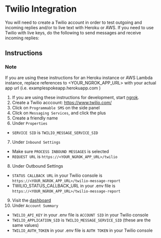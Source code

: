 # Twilio Integration

You will need to create a Twilio account in order to test outgoing and incoming replies and/or to live text with Heroku or AWS. If you need to use Twilio with live keys, do the following to send messages and receive incoming replies:


## Instructions

### Note
If you are using these instructions for an Heroku instance or AWS Lambda instance, replace references to <YOUR_NGROK_APP_URL> with your actual app url (i.e. examplespokeapp.herokuapp.com )

1. If you are using these instructions for development, start [ngrok](https://ngrok.com/docs).
2. Create a Twilio acccount: https://www.twilio.com/
3. Click on `Programmable SMS` on the side panel
4. Click on `Messaging Services`, and click the plus
5. Create a friendly name
6. Under `Properties`
  - `SERVICE SID` is `TWILIO_MESSAGE_SERVICE_SID`
7. Under `Inbound Settings`
  - Make sure `PROCESS INBOUND MESSAGES` is selected
  - `REQUEST URL` is `https://<YOUR_NGROK_APP_URL>/twilio`
8. Under Outbound Settings
  - `STATUS CALLBACK URL` in your Twilio console is `https://<YOUR_NGROK_APP_URL>/twilio-message-report`
  - TWILIO_STATUS_CALLBACK_URL in your .env file is `https://<YOUR_NGROK_APP_URL>/twilio-message-report`
9. Visit the [dashboard](https://www.twilio.com/console)
10. Under `Account Summary`
  - `TWILIO_API_KEY` in your .env file is `ACCOUNT SID` in your Twilio console
  - `TWILIO_APPLICATION_SID` is `TWILIO_MESSAGE_SERVICE_SID` (these are the same values)
  - `TWILIO_AUTH_TOKEN` in your .env file is `AUTH TOKEN` in your Twilio console
